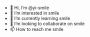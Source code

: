 - 👋 Hi, I’m @yi-smile
- 👀 I’m interested in smile
- 🌱 I’m currently learning smile
- 💞️ I’m looking to collaborate on smile
- 📫 How to reach me smile

<!---
yi-smile/yi-smile is a ✨ special ✨ repository because its `README.md` (this file) appears on your GitHub profile.
You can click the Preview link to take a look at your changes.
--->
